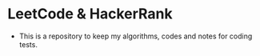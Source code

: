 # LeetCode & HackerRank

- This is a repository to keep my algorithms, codes and notes for coding tests.
